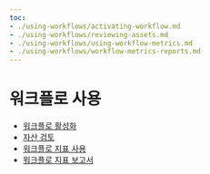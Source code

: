```yaml
---
toc:
- ./using-workflows/activating-workflow.md
- ./using-workflows/reviewing-assets.md
- ./using-workflows/using-workflow-metrics.md
- ./using-workflows/workflow-metrics-reports.md
---
```

# 워크플로 사용

* [워크플로 활성화](./using-workflows/activating-workflow.md)
* [자산 검토](./using-workflows/reviewing-assets.md)
* [워크플로 지표 사용](./using-workflows/using-workflow-metrics.md)
* [워크플로 지표 보고서](./using-workflows/workflow-metrics-reports.md)
